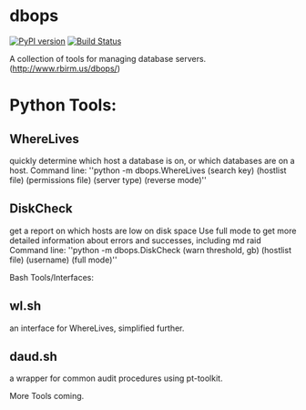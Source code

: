 dbops
=====
[![PyPI version](https://badge.fury.io/py/dbops.svg)](https://badge.fury.io/py/dbops)  [![Build Status](https://travis-ci.org/birm/dbops.svg?branch=master)](https://travis-ci.org/birm/dbops)

A collection of tools for managing database servers.
(http://www.rbirm.us/dbops/)

# Python Tools: #

## WhereLives ##
  quickly determine which host a database is on,
    or which databases are on a host.
      Command line:
        ''python -m dbops.WhereLives (search key) (hostlist file)
         (permissions file) (server type) (reverse mode)''
         
## DiskCheck ## 
  get a report on which hosts are low on disk space
    Use full mode to get more detailed information about errors and successes, including md raid
    Command line:
      ''python -m dbops.DiskCheck (warn threshold, gb) (hostlist file) (username) (full mode)''

Bash Tools/Interfaces:

## wl.sh ##
an interface for WhereLives, simplified further.
  
## daud.sh ##
a wrapper for common audit procedures using pt-toolkit.

More Tools coming.
